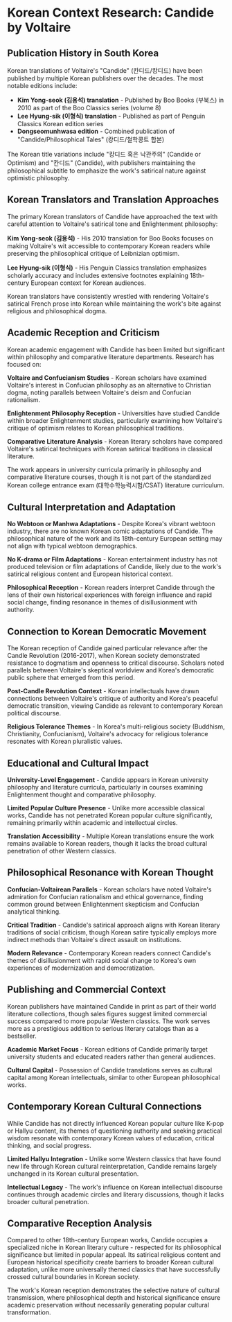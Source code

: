 # Korean Context Research: Candide by Voltaire

## Publication History in South Korea

Korean translations of Voltaire's "Candide" (칸디드/캉디드) have been published by multiple Korean publishers over the decades. The most notable editions include:

- **Kim Yong-seok (김용석) translation** - Published by Boo Books (부북스) in 2010 as part of the Boo Classics series (volume 8)
- **Lee Hyung-sik (이형식) translation** - Published as part of Penguin Classics Korean edition series
- **Dongseomunhwasa edition** - Combined publication of "Candide/Philosophical Tales" (캉디드/철학콩트 합본)

The Korean title variations include "캉디드 혹은 낙관주의" (Candide or Optimism) and "칸디드" (Candide), with publishers maintaining the philosophical subtitle to emphasize the work's satirical nature against optimistic philosophy.

## Korean Translators and Translation Approaches

The primary Korean translators of Candide have approached the text with careful attention to Voltaire's satirical tone and Enlightenment philosophy:

**Kim Yong-seok (김용석)** - His 2010 translation for Boo Books focuses on making Voltaire's wit accessible to contemporary Korean readers while preserving the philosophical critique of Leibnizian optimism.

**Lee Hyung-sik (이형식)** - His Penguin Classics translation emphasizes scholarly accuracy and includes extensive footnotes explaining 18th-century European context for Korean audiences.

Korean translators have consistently wrestled with rendering Voltaire's satirical French prose into Korean while maintaining the work's bite against religious and philosophical dogma.

## Academic Reception and Criticism

Korean academic engagement with Candide has been limited but significant within philosophy and comparative literature departments. Research has focused on:

**Voltaire and Confucianism Studies** - Korean scholars have examined Voltaire's interest in Confucian philosophy as an alternative to Christian dogma, noting parallels between Voltaire's deism and Confucian rationalism.

**Enlightenment Philosophy Reception** - Universities have studied Candide within broader Enlightenment studies, particularly examining how Voltaire's critique of optimism relates to Korean philosophical traditions.

**Comparative Literature Analysis** - Korean literary scholars have compared Voltaire's satirical techniques with Korean satirical traditions in classical literature.

The work appears in university curricula primarily in philosophy and comparative literature courses, though it is not part of the standardized Korean college entrance exam (대학수학능력시험/CSAT) literature curriculum.

## Cultural Interpretation and Adaptation

**No Webtoon or Manhwa Adaptations** - Despite Korea's vibrant webtoon industry, there are no known Korean comic adaptations of Candide. The philosophical nature of the work and its 18th-century European setting may not align with typical webtoon demographics.

**No K-drama or Film Adaptations** - Korean entertainment industry has not produced television or film adaptations of Candide, likely due to the work's satirical religious content and European historical context.

**Philosophical Reception** - Korean readers interpret Candide through the lens of their own historical experiences with foreign influence and rapid social change, finding resonance in themes of disillusionment with authority.

## Connection to Korean Democratic Movement

The Korean reception of Candide gained particular relevance after the Candle Revolution (2016-2017), when Korean society demonstrated resistance to dogmatism and openness to critical discourse. Scholars noted parallels between Voltaire's skeptical worldview and Korea's democratic public sphere that emerged from this period.

**Post-Candle Revolution Context** - Korean intellectuals have drawn connections between Voltaire's critique of authority and Korea's peaceful democratic transition, viewing Candide as relevant to contemporary Korean political discourse.

**Religious Tolerance Themes** - In Korea's multi-religious society (Buddhism, Christianity, Confucianism), Voltaire's advocacy for religious tolerance resonates with Korean pluralistic values.

## Educational and Cultural Impact

**University-Level Engagement** - Candide appears in Korean university philosophy and literature curricula, particularly in courses examining Enlightenment thought and comparative philosophy.

**Limited Popular Culture Presence** - Unlike more accessible classical works, Candide has not penetrated Korean popular culture significantly, remaining primarily within academic and intellectual circles.

**Translation Accessibility** - Multiple Korean translations ensure the work remains available to Korean readers, though it lacks the broad cultural penetration of other Western classics.

## Philosophical Resonance with Korean Thought

**Confucian-Voltairean Parallels** - Korean scholars have noted Voltaire's admiration for Confucian rationalism and ethical governance, finding common ground between Enlightenment skepticism and Confucian analytical thinking.

**Critical Tradition** - Candide's satirical approach aligns with Korean literary traditions of social criticism, though Korean satire typically employs more indirect methods than Voltaire's direct assault on institutions.

**Modern Relevance** - Contemporary Korean readers connect Candide's themes of disillusionment with rapid social change to Korea's own experiences of modernization and democratization.

## Publishing and Commercial Context

Korean publishers have maintained Candide in print as part of their world literature collections, though sales figures suggest limited commercial success compared to more popular Western classics. The work serves more as a prestigious addition to serious literary catalogs than as a bestseller.

**Academic Market Focus** - Korean editions of Candide primarily target university students and educated readers rather than general audiences.

**Cultural Capital** - Possession of Candide translations serves as cultural capital among Korean intellectuals, similar to other European philosophical works.

## Contemporary Korean Cultural Connections

While Candide has not directly influenced Korean popular culture like K-pop or Hallyu content, its themes of questioning authority and seeking practical wisdom resonate with contemporary Korean values of education, critical thinking, and social progress.

**Limited Hallyu Integration** - Unlike some Western classics that have found new life through Korean cultural reinterpretation, Candide remains largely unchanged in its Korean cultural presentation.

**Intellectual Legacy** - The work's influence on Korean intellectual discourse continues through academic circles and literary discussions, though it lacks broader cultural penetration.

## Comparative Reception Analysis

Compared to other 18th-century European works, Candide occupies a specialized niche in Korean literary culture - respected for its philosophical significance but limited in popular appeal. Its satirical religious content and European historical specificity create barriers to broader Korean cultural adaptation, unlike more universally themed classics that have successfully crossed cultural boundaries in Korean society.

The work's Korean reception demonstrates the selective nature of cultural transmission, where philosophical depth and historical significance ensure academic preservation without necessarily generating popular cultural transformation.